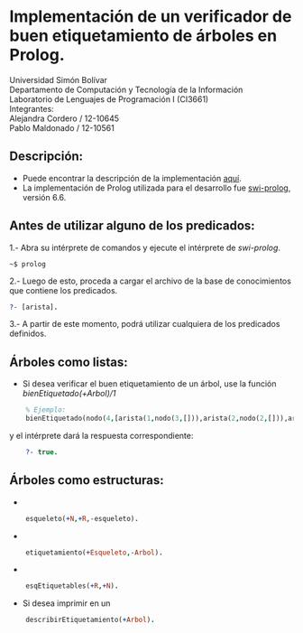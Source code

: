 # Implementación de un verificador de buen etiquetamiento de árboles en Prolog.

Universidad Simón Bolívar  
Departamento de Computación y Tecnología de la Información  
Laboratorio de Lenguajes de Programación I (CI3661)  
Integrantes:  
    Alejandra Cordero / 12-10645  
    Pablo Maldonado / 12-10561  

## Descripción:

* Puede encontrar la descripción de la implementación [aquí](https://github.com/Proyectos-AP/Lenguajes_CI3661/blob/master/Proyecto_2/Enunciado.pdf).
* La implementación de Prolog utilizada para el desarrollo fue [swi-prolog](http://www.swi-prolog.org/), versión 6.6.

## Antes de utilizar alguno de los predicados:
1.- Abra su intérprete de comandos y ejecute el intérprete de *swi-prolog*.
```shell
~$ prolog
``` 
2.- Luego de esto, proceda a cargar el archivo de la base de conocimientos que contiene los predicados.
```prolog
?- [arista].
```
3.- A partir de este momento, podrá utilizar cualquiera de los predicados definidos.

## Árboles como listas: 
* Si desea verificar el buen etiquetamiento de un árbol, use la función *bienEtiquetado(+Arbol)/1*
```prolog
	% Ejemplo:
	bienEtiquetado(nodo(4,[arista(1,nodo(3,[])),arista(2,nodo(2,[])),arista(3,nodo(1,[]))])).
```
   y el intérprete dará la respuesta correspondiente:
``` prolog
    ?- true.
```

## Árboles como estructuras:
*
```prolog
	esqueleto(+N,+R,-esqueleto).
```
*
```prolog
	etiquetamiento(+Esqueleto,-Arbol).
```
*
```prolog
	esqEtiquetables(+R,+N).
```
* Si desea imprimir en un 
```prolog
	describirEtiquetamiento(+Arbol).
```
